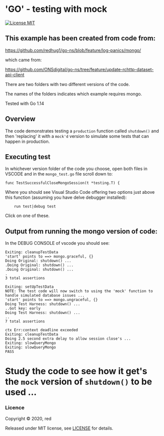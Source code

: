 # 'GO' - testing with mock
[![License MIT](https://img.shields.io/badge/license-MIT-lightgrey.svg?style=flat)](LICENSE)

## This example has been created from code from:
https://github.com/redhug1/go-ns/blob/feature/log-panics/mongo/

which came from:

https://github.com/ONSdigital/go-ns/tree/feature/update-rchttp-dataset-api-client

There are two folders with two different versions of the code.

The names of the folders indicates which example requires mongo.

Tested with Go 1.14


## Overview
The code demonstrates testing a `production` function called `shutdown()` and then 'replacing' it with a `mock'd` version to simulate some tests that can happen in production.

## Executing test
In whichever version folder of the code you choose, open both files in VSCODE and in the `mongo_test.go` file scroll down to:
```
func TestSuccessfulCloseMongoSession(t *testing.T) {
```
Where you should see Visual Studio Code offering two options just above this function (assuming you have delve debugger installed):
```
    run test|debug test
```
Click on one of these.

## Output from running the mongo version of code:
In the DEBUG CONSOLE of vscode you should see:
```
Exiting: cleanupTestData
'start' points to ==> mongo.graceful, {}
Doing Original: shutdown() ...
.Doing Original: shutdown() ...
.Doing Original: shutdown() ...
.
3 total assertions

Exiting: setUpTestData
NOTE: The test code will now switch to using the 'mock' function to handle simulated database issues ...
'start' points to ==> mongo.ungraceful, {}
Doing Test Harness: shutdown() ...
..Got key: early
Doing Test Harness: shutdown() ...
..
7 total assertions

ctx Err:context deadline exceeded
Exiting: cleanupTestData
Doing 2.5 second extra delay to allow session close's ...
Exiting: slowQueryMongo
Exiting: slowQueryMongo
PASS
```

# Study the code to see how it get's the `mock` version of `shutdown()` to be used ...

### Licence

Copyright ©‎ 2020, red

Released under MIT license, see [LICENSE](LICENSE.md) for details.